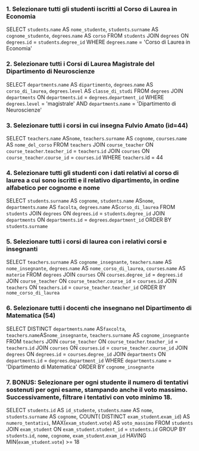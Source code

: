 ### 1. Selezionare tutti gli studenti iscritti al Corso di Laurea in Economia

SELECT `students`.`name` AS `nome_studente`, `students`.`surname` AS `cognome_studente`, `degrees`.`name` AS `corso`
FROM `students`
JOIN `degrees`
ON `degrees`.`id` = `students`.`degree_id`
WHERE `degrees`.`name` = 'Corso di Laurea in Economia'

### 2. Selezionare tutti i Corsi di Laurea Magistrale del Dipartimento di Neuroscienze

SELECT `departments`.`name` AS `dipartimento`, `degrees`.`name` AS `corso_di_laurea`, `degrees`.`level` AS `classe_di_studi`
FROM `degrees`
JOIN `departments`
ON `departments`.`id` = `degrees`.`department_id`
WHERE `degrees`.`level` = 'magistrale' AND `departments`.`name` = 'Dipartimento di Neuroscienze'

### 3. Selezionare tutti i corsi in cui insegna Fulvio Amato (id=44)

SELECT `teachers`.`name` AS`nome`, `teachers`.`surname` AS `cognome`, `courses`.`name` AS `nome_del_corso`
FROM `teachers`
JOIN `course_teacher`
ON `course_teacher`.`teacher_id` = `teachers`.`id`
JOIN `courses`
ON `course_teacher`.`course_id` = `courses`.`id`
WHERE `teachers`.id = 44

### 4. Selezionare tutti gli studenti con i dati relativi al corso di laurea a cui sono iscritti e il relativo dipartimento, in ordine alfabetico per cognome e nome

SELECT `students`.`surname` AS `cognome`, `students`.`name` AS`nome`, `departments`.`name` AS `facolta`, `degrees`.`name` AS`corso_di_laurea`
FROM `students`
JOIN `degrees`
ON `degrees`.`id` = `students`.`degree_id`
JOIN `departments`
ON `departments`.`id` = `degrees`.`department_id`
ORDER BY `students`.`surname`

### 5. Selezionare tutti i corsi di laurea con i relativi corsi e insegnanti

SELECT `teachers`.`surname` AS `cognome_insegnante`, `teachers`.`name` AS `nome_insegnante`, `degrees`.`name` AS `nome_corso_di_laurea`, `courses`.`name` AS `materie`
FROM `degrees`
JOIN `courses`
ON `courses`.`degree_id` = `degrees`.`id`
JOIN `course_teacher`
ON `course_teacher`.`course_id` = `courses`.`id`
JOIN `teachers`
ON `teachers`.`id` = `course_teacher`.`teacher_id`
ORDER BY `nome_corso_di_laurea`

### 6. Selezionare tutti i docenti che insegnano nel Dipartimento di Matematica (54)

SELECT DISTINCT `departments`.`name` AS`faxcolta`, `teachers`.`name`AS`nome_insegnante`, `teachers`.`surname` AS `cognome_insegnante`
FROM `teachers`
JOIN `course_teacher`
ON `course_teacher`.`teacher_id` = `teachers`.`id`
JOIN `courses`
ON `courses`.`id` = `course_teacher`.`course_id`
JOIN `degrees`
ON `degrees`.`id` = `courses`.`degree_id`
JOIN `departments`
ON `departments`.`id` = `degrees`.`department_id`
WHERE `departments`.`name` = 'Dipartimento di Matematica'
ORDER BY `cognome_insegnante`

### 7. BONUS: Selezionare per ogni studente il numero di tentativi sostenuti per ogni esame, stampando anche il voto massimo. Successivamente, filtrare i tentativi con voto minimo 18.

SELECT `students`.`id` AS `id_studente`, `students`.`name` AS `nome`, `students`.`surname` AS `cognome`, COUNT( DISTINCT `exam_student`.`exam_id`) AS `numero_tentativi`, MAX(`exam_student`.`vote`) AS `voto_massimo`
FROM `students`
JOIN `exam_student`
ON `exam_student`.`student_id` = `students`.`id`
GROUP BY `students`.`id`, `nome`, `cognome`, `exam_student`.`exam_id`
HAVING MIN(`exam_student`.`vote`) >= 18
